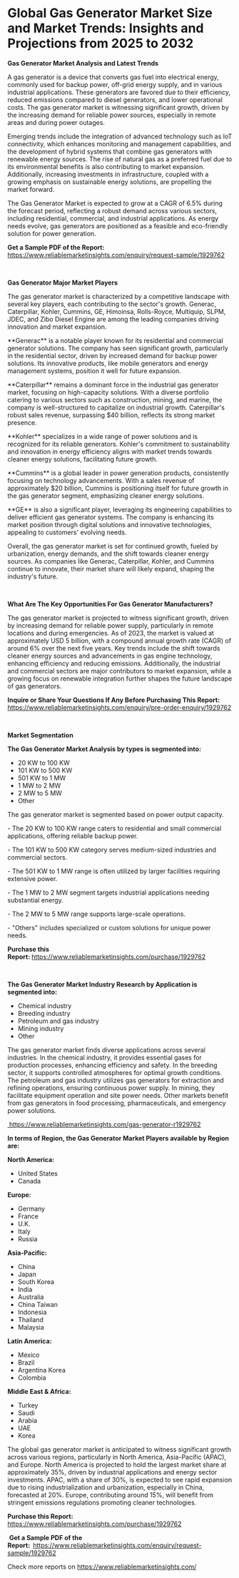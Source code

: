 <p><h1>Global Gas Generator Market Size and Market Trends: Insights and Projections from 2025 to 2032</h1></p><p><strong>Gas Generator Market Analysis and Latest Trends</strong></p>
<p><p>A gas generator is a device that converts gas fuel into electrical energy, commonly used for backup power, off-grid energy supply, and in various industrial applications. These generators are favored due to their efficiency, reduced emissions compared to diesel generators, and lower operational costs. The gas generator market is witnessing significant growth, driven by the increasing demand for reliable power sources, especially in remote areas and during power outages.</p><p>Emerging trends include the integration of advanced technology such as IoT connectivity, which enhances monitoring and management capabilities, and the development of hybrid systems that combine gas generators with renewable energy sources. The rise of natural gas as a preferred fuel due to its environmental benefits is also contributing to market expansion. Additionally, increasing investments in infrastructure, coupled with a growing emphasis on sustainable energy solutions, are propelling the market forward. </p><p>The Gas Generator Market is expected to grow at a CAGR of 6.5% during the forecast period, reflecting a robust demand across various sectors, including residential, commercial, and industrial applications. As energy needs evolve, gas generators are positioned as a feasible and eco-friendly solution for power generation.</p></p>
<p><strong>Get a Sample PDF of the Report:&nbsp;</strong> <a href="https://www.reliablemarketinsights.com/enquiry/request-sample/1929762?utm_campaign=1938&utm_medium=2&utm_source=Github&utm_content=ia&utm_term=16012025&utm_id=gas-generator">https://www.reliablemarketinsights.com/enquiry/request-sample/1929762</a></p>
<p>&nbsp;</p>
<p><strong>Gas Generator Major Market Players</strong></p>
<p><p>The gas generator market is characterized by a competitive landscape with several key players, each contributing to the sector's growth. Generac, Caterpillar, Kohler, Cummins, GE, Himoinsa, Rolls-Royce, Multiquip, SLPM, JDEC, and Zibo Diesel Engine are among the leading companies driving innovation and market expansion.</p><p>**Generac** is a notable player known for its residential and commercial generator solutions. The company has seen significant growth, particularly in the residential sector, driven by increased demand for backup power solutions. Its innovative products, like mobile generators and energy management systems, position it well for future expansion.</p><p>**Caterpillar** remains a dominant force in the industrial gas generator market, focusing on high-capacity solutions. With a diverse portfolio catering to various sectors such as construction, mining, and marine, the company is well-structured to capitalize on industrial growth. Caterpillar's robust sales revenue, surpassing $40 billion, reflects its strong market presence.</p><p>**Kohler** specializes in a wide range of power solutions and is recognized for its reliable generators. Kohler's commitment to sustainability and innovation in energy efficiency aligns with market trends towards cleaner energy solutions, facilitating future growth.</p><p>**Cummins** is a global leader in power generation products, consistently focusing on technology advancements. With a sales revenue of approximately $20 billion, Cummins is positioning itself for future growth in the gas generator segment, emphasizing cleaner energy solutions.</p><p>**GE** is also a significant player, leveraging its engineering capabilities to deliver efficient gas generator systems. The company is enhancing its market position through digital solutions and innovative technologies, appealing to customers' evolving needs.</p><p>Overall, the gas generator market is set for continued growth, fueled by urbanization, energy demands, and the shift towards cleaner energy sources. As companies like Generac, Caterpillar, Kohler, and Cummins continue to innovate, their market share will likely expand, shaping the industry's future.</p></p>
<p>&nbsp;</p>
<p><strong>What Are The Key Opportunities For Gas Generator Manufacturers?</strong></p>
<p><p>The gas generator market is projected to witness significant growth, driven by increasing demand for reliable power supply, particularly in remote locations and during emergencies. As of 2023, the market is valued at approximately USD 5 billion, with a compound annual growth rate (CAGR) of around 6% over the next five years. Key trends include the shift towards cleaner energy sources and advancements in gas engine technology, enhancing efficiency and reducing emissions. Additionally, the industrial and commercial sectors are major contributors to market expansion, while a growing focus on renewable integration further shapes the future landscape of gas generators.</p></p>
<p><strong>Inquire or Share Your Questions If Any Before Purchasing This Report:</strong> <a href="https://www.reliablemarketinsights.com/enquiry/pre-order-enquiry/1929762?utm_campaign=1938&utm_medium=2&utm_source=Github&utm_content=ia&utm_term=16012025&utm_id=gas-generator">https://www.reliablemarketinsights.com/enquiry/pre-order-enquiry/1929762</a></p>
<p>&nbsp;</p>
<p><strong>Market Segmentation</strong></p>
<p><strong>The Gas Generator Market Analysis by types is segmented into:</strong></p>
<p><ul><li>20 KW to 100 KW</li><li>101 KW to 500 KW</li><li>501 KW to 1 MW</li><li>1 MW to 2 MW</li><li>2 MW to 5 MW</li><li>Other</li></ul></p>
<p><p>The gas generator market is segmented based on power output capacity. </p><p>- The 20 KW to 100 KW range caters to residential and small commercial applications, offering reliable backup power. </p><p>- The 101 KW to 500 KW category serves medium-sized industries and commercial sectors. </p><p>- The 501 KW to 1 MW range is often utilized by larger facilities requiring extensive power. </p><p>- The 1 MW to 2 MW segment targets industrial applications needing substantial energy. </p><p>- The 2 MW to 5 MW range supports large-scale operations. </p><p>- "Others" includes specialized or custom solutions for unique power needs.</p></p>
<p><strong>Purchase this Report:&nbsp;</strong><a href="https://www.reliablemarketinsights.com/purchase/1929762?utm_campaign=1938&utm_medium=2&utm_source=Github&utm_content=ia&utm_term=16012025&utm_id=gas-generator">https://www.reliablemarketinsights.com/purchase/1929762</a></p>
<p>&nbsp;</p>
<p><strong>The Gas Generator Market Industry Research by Application is segmented into:</strong></p>
<p><ul><li>Chemical industry</li><li>Breeding industry</li><li>Petroleum and gas industry</li><li>Mining industry</li><li>Other</li></ul></p>
<p><p>The gas generator market finds diverse applications across several industries. In the chemical industry, it provides essential gases for production processes, enhancing efficiency and safety. In the breeding sector, it supports controlled atmospheres for optimal growth conditions. The petroleum and gas industry utilizes gas generators for extraction and refining operations, ensuring continuous power supply. In mining, they facilitate equipment operation and site power needs. Other markets benefit from gas generators in food processing, pharmaceuticals, and emergency power solutions.</p></p>
<p><a href="https://www.reliablemarketinsights.com/gas-generator-r1929762?utm_campaign=1938&utm_medium=2&utm_source=Github&utm_content=ia&utm_term=16012025&utm_id=gas-generator">&nbsp;https://www.reliablemarketinsights.com/gas-generator-r1929762</a></p>
<p><strong>In terms of Region, the Gas Generator Market Players available by Region are:</strong></p>
<p>
    <p> <strong> North America: </strong>
        <ul>
            <li>United States</li>
            <li>Canada</li>
        </ul>
        </p> 
    <p> <strong> Europe: </strong>
        <ul>
            <li>Germany</li>
            <li>France</li>
            <li>U.K.</li>
            <li>Italy</li>
            <li>Russia</li>
        </ul>
        </p> 
    <p> <strong> Asia-Pacific: </strong>
        <ul>
            <li>China</li>
            <li>Japan</li>
            <li>South Korea</li>
            <li>India</li>
            <li>Australia</li>
            <li>China Taiwan</li>
            <li>Indonesia</li>
            <li>Thailand</li>
            <li>Malaysia</li>
        </ul>
        </p> 
    <p> <strong> Latin America: </strong>
        <ul>
            <li>Mexico</li>
            <li>Brazil</li>
            <li>Argentina Korea</li>
            <li>Colombia</li>
        </ul>
        </p> 
    <p> <strong> Middle East & Africa: </strong>
        <ul>
            <li>Turkey</li>
            <li>Saudi</li>
            <li>Arabia</li>
            <li>UAE</li>
            <li>Korea</li>
        </ul>
    </p>
    </p>
<p><p>The global gas generator market is anticipated to witness significant growth across various regions, particularly in North America, Asia-Pacific (APAC), and Europe. North America is projected to hold the largest market share at approximately 35%, driven by industrial applications and energy sector investments. APAC, with a share of 30%, is expected to see rapid expansion due to rising industrialization and urbanization, especially in China, forecasted at 20%. Europe, contributing around 15%, will benefit from stringent emissions regulations promoting cleaner technologies.</p></p>
<p><strong>Purchase this Report: </strong><a href="https://www.reliablemarketinsights.com/purchase/1929762?utm_campaign=1938&utm_medium=2&utm_source=Github&utm_content=ia&utm_term=16012025&utm_id=gas-generator">https://www.reliablemarketinsights.com/purchase/1929762</a></p>
<p>&nbsp;<strong>Get a Sample PDF of the Report:&nbsp;&nbsp;</strong><a href="https://www.reliablemarketinsights.com/enquiry/request-sample/1929762?utm_campaign=1938&utm_medium=2&utm_source=Github&utm_content=ia&utm_term=16012025&utm_id=gas-generator">https://www.reliablemarketinsights.com/enquiry/request-sample/1929762</a></p>
<p><strong></strong></p>
<p>Check more reports on <a href="https://www.reliablemarketinsights.com/?utm_campaign=1938&utm_medium=2&utm_source=Github&utm_content=ia&utm_term=16012025&utm_id=gas-generator">https://www.reliablemarketinsights.com/</a></p>